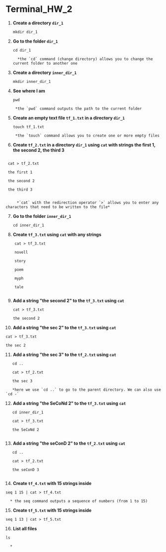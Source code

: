 # Terminal_HW_2

1. **Create a directory `dir_1`** 

    `mkdir dir_1`
   
2. **Go to the folder `dir_1`**

    `cd dir_1`
    
         *the `cd` command (change directory) allows you to change the current folder to another one
  
 3. **Create a directory `inner_dir_1`**
 
    `mkdir inner_dir_1`
     
 4. **See where I am**
 
    `pwd`
    
         *the `pwd` command outputs the path to the current folder
    
 5. **Create an empty text file `tf_1.txt` in a directory `dir_1`**
 
    `touch tf_1.txt`
    
         *the `touch` command allows you to create one or more empty files
    
 6. **Create `tf_2.txt` in a directory `dir_1` using `cat` with strings the first 1, the second 2, the third 3** 
 
   ```
   
    cat > tf_2.txt
    
    the first 1
   
    the second 2
    
    the third 3
    
   ```
       
         *`cat` with the redirection operator `>` allows you to enter any characters that need to be written to the file*
        
7. **Go to the folder `inner_dir_1`**

   `cd inner_dir_1`
  
8. **Create `tf_3.txt` using `cat` with any strings**
```
    cat > tf_3.txt
    
    novell
    
    story
    
    poem
    
    myph
    
    tale
    
```
   
9. **Add a string "the second 2" to the `tf_3.txt` using `cat`**

   ```
   cat > tf_3.txt

   the second 2
   
   ```

10. **Add a string "the sec 2" to the `tf_3.txt` using `cat`**


   ```
   cat > tf_3.txt

   the sec 2
   
   ```
   
11. **Add a string "the sec 3" to the `tf_2.txt` using `cat`**

```
   cd ..
   
   cat > tf_2.txt

   the sec 3
```
       *here we use `cd ..` to go to the parent directory. We can also use `cd -`
      
12. **Add a string "the SeCoNd 2" to the `tf_3.txt` using `cat`**

```
   cd inner_dir_1 
   
   cat > tf_3.txt

   the SeCoNd 2
   
```

13. **Add a string "the seConD 2" to the `tf_2.txt` using `cat`**

```
   cd ..
   
   cat > tf_2.txt

   the seConD 3
   
```

14. **Create `tf_4.txt` with 15 strings inside** 

   `seq 1 15 | cat > tf_4.txt`
   
      * the seq command outputs a sequence of numbers (from 1 to 15)
      
15. **Create `tf_5.txt` with 15 strings inside**

   `seq 1 13 | cat > tf_5.txt`
   
16. **List all files**

   `ls` 
   
      * 
   

